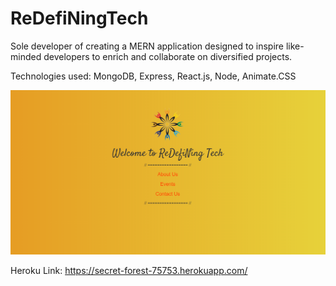 # ReDefiNingTech

Sole developer of creating a MERN application designed to inspire like-minded developers to enrich and collaborate on diversified projects.
	
<bold>Technologies used:</bold> MongoDB, Express, React.js, Node, Animate.CSS

 ![Alt text](https://raw.githubusercontent.com/dipisha03/ReDefiNingTech/master/client/src/images/home.png "home")

<bold>Heroku Link:</bold> https://secret-forest-75753.herokuapp.com/


